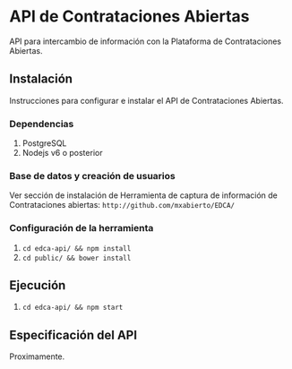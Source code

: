 # API de Contrataciones Abiertas

API para intercambio de información con la Plataforma de Contrataciones Abiertas.
 
## Instalación
 Instrucciones para configurar e instalar el API de Contrataciones Abiertas.
 
 ### Dependencias 
 1. PostgreSQL
 2. Nodejs v6 o posterior 
 
 ### Base de datos y creación de usuarios 
 Ver sección de instalación de Herramienta de captura de información de Contrataciones abiertas:
 `http://github.com/mxabierto/EDCA/`
 
 ### Configuración de la herramienta
 1. `cd edca-api/ && npm install`
 2. `cd public/ && bower install`

 ## Ejecución 
 1. `cd edca-api/ && npm start`

## Especificación del API
Proximamente.


